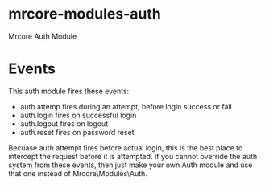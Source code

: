 # mrcore-modules-auth
Mrcore Auth Module


# Events

This auth module fires these events:

* auth.attemp fires during an attempt, before login success or fail
* auth.login fires on successful login
* auth.logout fires on logout
* auth.reset fires on password reset

Becuase auth.attempt fires before actual login, this is the best place to
intercept the request before it is attempted.  If you cannot override
the auth system from these events, then just make your own Auth module
and use that one instead of Mrcore\Modules\Auth.
